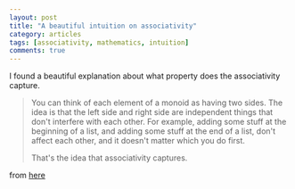```yaml
---
layout: post
title: "A beautiful intuition on associativity"
category: articles
tags: [associativity, mathematics, intuition]
comments: true
---
```


I found a beautiful explanation about what property does the associativity capture.

> You can think of each element of a monoid as having two sides. The
> idea is that the left side and right side are independent things that
> don't interfere with each other. For example, adding some stuff at the
> beginning of a list, and adding some stuff at the end of a list, don't
> affect each other, and it doesn't matter which you do first.
>
> That's the idea that associativity captures.

from [here](https://mail.haskell.org/pipermail/haskell-cafe/2009-January/053798.html)

